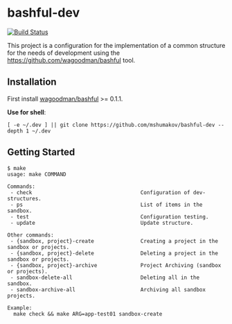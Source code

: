 # bashful-dev

[![Build Status](https://github-ci.msdev-storage.com/api/badges/mshumakov/bashful-dev/status.svg)](https://github-ci.msdev-storage.com/mshumakov/bashful-dev)

This project is a configuration for the implementation of a common structure for the needs of development using the https://github.com/wagoodman/bashful tool.

## Installation

First install [wagoodman/bashful](https://github.com/wagoodman/bashful) >= 0.1.1.

**Use for shell**:

```shell script 
[ -e ~/.dev ] || git clone https://github.com/mshumakov/bashful-dev --depth 1 ~/.dev
```

## Getting Started

```shell script
$ make
usage: make COMMAND

Commands:
 - check                                   Configuration of dev-structures.
 - ps                                      List of items in the sandbox.
 - test                                    Configuration testing.
 - update                                  Update structure.

Other commands:
 - {sandbox, project}-create               Creating a project in the sandbox or projects.
 - {sandbox, project}-delete               Deleting a project in the sandbox or projects.
 - {sandbox, project}-archive              Project Archiving (sandbox or projects).
 - sandbox-delete-all                      Deleting all in the sandbox.
 - sandbox-archive-all                     Archiving all sandbox projects.

Example:
  make check && make ARG=app-test01 sandbox-create
```